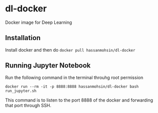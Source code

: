 # dl-docker
Docker image for Deep Learning

## Installation
Install docker and then do `docker pull hassanmohsin/dl-docker`

## Running Jupyter Notebook
Run the following command in the terminal throuhg root permission
```
docker run --rm -it -p 8888:8888 hassanmohsin/dl-docker bash run_jupyter.sh
```

This command is to listen to the port 8888 of the docker and forwarding that port through SSH.

